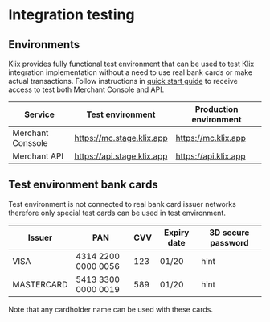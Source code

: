 # Integration testing

## Environments

Klix provides fully functional test environment that can be used to test Klix integration implementation without a need to use real bank cards or make actual transactions. Follow instructions in [quick start guide](../quick-start-guide/) to receive access to test both Merchant Console and API.

| Service           | Test environment           | Production environment     |
|-------------------|----------------------------|----------------------------|
| Merchant Conssole | https://mc.stage.klix.app  | https://mc.klix.app        |
| Merchant API      | https://api.stage.klix.app | https://api.klix.app       |

## Test environment bank cards

Test environment is not connected to real bank card issuer networks therefore only special test cards can be used in test environment.

| Issuer     | PAN                 | CVV | Expiry date | 3D secure password |
|------------|---------------------|-----|-------------|--------------------|
| VISA       | 4314 2200 0000 0056 | 123 | 01/20       | hint               |
| MASTERCARD | 5413 3300 0000 0019 | 589 | 01/20       | hint               |

Note that any cardholder name can be used with these cards.
